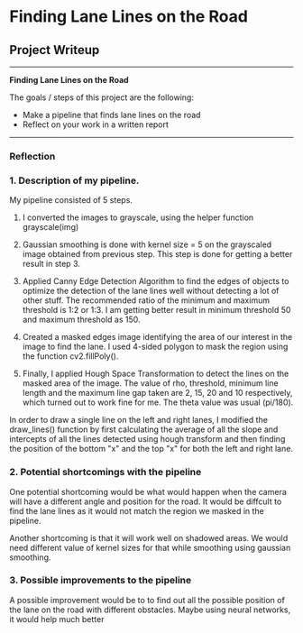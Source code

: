 # **Finding Lane Lines on the Road** 

## Project Writeup



---

**Finding Lane Lines on the Road**

The goals / steps of this project are the following:
* Make a pipeline that finds lane lines on the road
* Reflect on your work in a written report


[//]: # (Image References)

[image1]: ./examples/grayscale.jpg "Grayscale"

---


### Reflection

### 1. Description of my pipeline.



My pipeline consisted of 5 steps. 

1. I converted the images to grayscale, using the helper function grayscale(img)

2. Gaussian smoothing is done with kernel size = 5 on the grayscaled image obtained from previous step. This step is done for      getting a better result in step 3.
 
3. Applied Canny Edge Detection Algorithm to find the edges of objects to optimize the detection of the lane lines well without    detecting a lot of other stuff. The recommended ratio of the minimum and maximum threshold is 1:2 or 1:3. I am getting better    result in minimum threshold 50 and maximum threshold as 150.
    
4. Created a masked edges image identifying the area of our interest in the image to find the lane. I used 4-sided polygon to      mask the region using the function cv2.fillPoly().

5. Finally, I applied Hough Space Transformation to detect the lines on the masked area of the image. The value of rho, threshold, minimum line length and the maximum line gap taken are 2, 15, 20 and 10 respectively, which turned out to work fine for me. The theta value was usual (pi/180).



In order to draw a single line on the left and right lanes, I modified the draw_lines() function by first calculating the average of all the slope and intercepts of all the lines detected using hough transform and then finding the position of the bottom "x" and the top "x" for both the left and right lane.





### 2. Potential shortcomings with the pipeline


One potential shortcoming would be what would happen when the camera will have a different angle and position for the road. It would be diffcult to find the lane lines as it would not match the region we masked in the pipeline. 

Another shortcoming is that it will work well on shadowed areas. We would need different value of kernel sizes for that while smoothing using gaussian smoothing.






### 3. Possible improvements to the pipeline

A possible improvement would be to to find out all the possible position of the lane on the road with different obstacles.
Maybe using neural networks, it would help much better